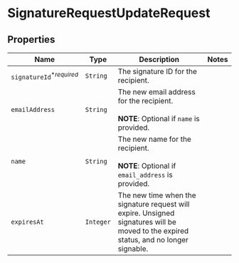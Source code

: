 

# SignatureRequestUpdateRequest



## Properties

Name | Type | Description | Notes
------------ | ------------- | ------------- | -------------
| `signatureId`<sup>*_required_</sup> | ```String``` |  The signature ID for the recipient.  |  |
| `emailAddress` | ```String``` |  The new email address for the recipient.<br><br>**NOTE**: Optional if `name` is provided.  |  |
| `name` | ```String``` |  The new name for the recipient.<br><br>**NOTE**: Optional if `email_address` is provided.  |  |
| `expiresAt` | ```Integer``` |  The new time when the signature request will expire. Unsigned signatures will be moved to the expired status, and no longer signable.  |  |



